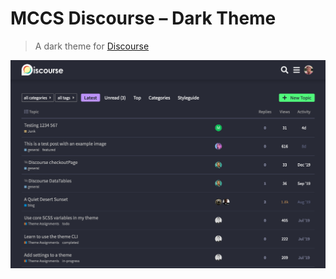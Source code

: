 # MCCS Discourse – Dark Theme

> A dark theme for [Discourse](https://www.discourse.org/)

![Screenshot](./screenshot.png)
